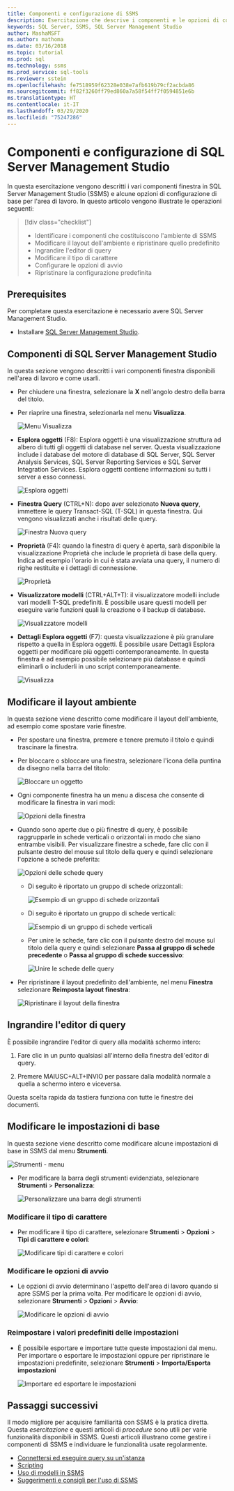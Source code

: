 ```yaml
---
title: Componenti e configurazione di SSMS
description: Esercitazione che descrive i componenti e le opzioni di configurazione di base per l'ambiente di SQL Server Management Studio.
keywords: SQL Server, SSMS, SQL Server Management Studio
author: MashaMSFT
ms.author: mathoma
ms.date: 03/16/2018
ms.topic: tutorial
ms.prod: sql
ms.technology: ssms
ms.prod_service: sql-tools
ms.reviewer: sstein
ms.openlocfilehash: fe7518959f62328e038e7afb619b79cf2acbda86
ms.sourcegitcommit: ff82f3260ff79ed860a7a58f54ff7f0594851e6b
ms.translationtype: HT
ms.contentlocale: it-IT
ms.lasthandoff: 03/29/2020
ms.locfileid: "75247286"
---
```

# <a name="sql-server-management-studio-components-and-configuration"></a>Componenti e configurazione di SQL Server Management Studio

In questa esercitazione vengono descritti i vari componenti finestra in SQL Server Management Studio (SSMS) e alcune opzioni di configurazione di base per l'area di lavoro. In questo articolo vengono illustrate le operazioni seguenti: 

> [!div class="checklist"]
> * Identificare i componenti che costituiscono l'ambiente di SSMS
> * Modificare il layout dell'ambiente e ripristinare quello predefinito
> * Ingrandire l'editor di query
> * Modificare il tipo di carattere
> * Configurare le opzioni di avvio
> * Ripristinare la configurazione predefinita

## <a name="prerequisites"></a>Prerequisites

Per completare questa esercitazione è necessario avere SQL Server Management Studio.  

* Installare [SQL Server Management Studio](https://docs.microsoft.com/sql/ssms/download-sql-server-management-studio-ssms).

## <a name="sql-server-management-studio-components"></a>Componenti di SQL Server Management Studio

In questa sezione vengono descritti i vari componenti finestra disponibili nell'area di lavoro e come usarli.

* Per chiudere una finestra, selezionare la **X** nell'angolo destro della barra del titolo.
* Per riaprire una finestra, selezionarla nel menu **Visualizza**.

    ![Menu Visualizza](media/ssms-configuration/viewmenu.png)

* **Esplora oggetti** (F8): Esplora oggetti è una visualizzazione struttura ad albero di tutti gli oggetti di database nel server. Questa visualizzazione include i database del motore di database di SQL Server, SQL Server Analysis Services, SQL Server Reporting Services e SQL Server Integration Services. Esplora oggetti contiene informazioni su tutti i server a esso connessi. 

    ![Esplora oggetti](media/ssms-configuration/objectexplorer.png)
* **Finestra Query** (CTRL+N): dopo aver selezionato **Nuova query**, immettere le query Transact-SQL (T-SQL) in questa finestra. Qui vengono visualizzati anche i risultati delle query.

    ![Finestra Nuova query](media/ssms-configuration/newquery.png)

* **Proprietà** (F4): quando la finestra di query è aperta, sarà disponibile la visualizzazione Proprietà che include le proprietà di base della query. Indica ad esempio l'orario in cui è stata avviata una query, il numero di righe restituite e i dettagli di connessione.  

    ![Proprietà](media/ssms-configuration/properties.png)

* **Visualizzatore modelli** (CTRL+ALT+T): il visualizzatore modelli include vari modelli T-SQL predefiniti. È possibile usare questi modelli per eseguire varie funzioni quali la creazione o il backup di database. 

    ![Visualizzatore modelli](media/ssms-configuration/templates.png)

* **Dettagli Esplora oggetti** (F7): questa visualizzazione è più granulare rispetto a quella in Esplora oggetti. È possibile usare Dettagli Esplora oggetti per modificare più oggetti contemporaneamente. In questa finestra è ad esempio possibile selezionare più database e quindi eliminarli o includerli in uno script contemporaneamente. 

    ![Visualizza](media/ssms-configuration/objectexplorerdetails.PNG) 

## <a name="change-the-environment-layout"></a>Modificare il layout ambiente 

In questa sezione viene descritto come modificare il layout dell'ambiente, ad esempio come spostare varie finestre. 

* Per spostare una finestra, premere e tenere premuto il titolo e quindi trascinare la finestra. 
* Per bloccare o sbloccare una finestra, selezionare l'icona della puntina da disegno nella barra del titolo:

    ![Bloccare un oggetto](media/ssms-configuration/pushpin.png)

* Ogni componente finestra ha un menu a discesa che consente di modificare la finestra in vari modi: 

    ![Opzioni della finestra](media/ssms-configuration/windowoptions.png)

* Quando sono aperte due o più finestre di query, è possibile raggrupparle in schede verticali o orizzontali in modo che siano entrambe visibili. Per visualizzare finestre a schede, fare clic con il pulsante destro del mouse sul titolo della query e quindi selezionare l'opzione a schede preferita:

    ![Opzioni delle schede query](media/ssms-configuration/querytabbedoptions.png)

    * Di seguito è riportato un gruppo di schede orizzontali:

      ![Esempio di un gruppo di schede orizzontali](media/ssms-configuration/horizontaltab.png)

    * Di seguito è riportato un gruppo di schede verticali:

      ![Esempio di un gruppo di schede verticali](media/ssms-configuration/verticaltabgroup.png)

    * Per unire le schede, fare clic con il pulsante destro del mouse sul titolo della query e quindi selezionare **Passa al gruppo di schede precedente** o **Passa al gruppo di schede successivo**:

      ![Unire le schede delle query](media/ssms-configuration/mergetabgroups.png)

* Per ripristinare il layout predefinito dell'ambiente, nel menu **Finestra** selezionare **Reimposta layout finestra**:

    ![Ripristinare il layout della finestra](media/ssms-configuration/resetwindowlayout.png)

## <a name="maximize-query-editor"></a>Ingrandire l'editor di query

È possibile ingrandire l'editor di query alla modalità schermo intero:

1. Fare clic in un punto qualsiasi all'interno della finestra dell'editor di query.

2. Premere MAIUSC+ALT+INVIO per passare dalla modalità normale a quella a schermo intero e viceversa. 

Questa scelta rapida da tastiera funziona con tutte le finestre dei documenti. 

## <a name="change-basic-settings"></a>Modificare le impostazioni di base

In questa sezione viene descritto come modificare alcune impostazioni di base in SSMS dal menu **Strumenti**.

  ![Strumenti - menu](media/ssms-configuration/tools.png)

* Per modificare la barra degli strumenti evidenziata, selezionare **Strumenti** > **Personalizza**:

    ![Personalizzare una barra degli strumenti](media/ssms-configuration/toolbar.png)

### <a name="change-the-font"></a>Modificare il tipo di carattere

* Per modificare il tipo di carattere, selezionare **Strumenti** > **Opzioni** > **Tipi di carattere e colori**:

     ![Modificare tipi di carattere e colori](media/ssms-configuration/fontsandcolors.png)

### <a name="change-startup-options"></a>Modificare le opzioni di avvio

* Le opzioni di avvio determinano l'aspetto dell'area di lavoro quando si apre SSMS per la prima volta. Per modificare le opzioni di avvio, selezionare **Strumenti** > **Opzioni** > **Avvio**:

    ![Modificare le opzioni di avvio](media/ssms-configuration/startup.png)

### <a name="reset-settings-to-the-default"></a>Reimpostare i valori predefiniti delle impostazioni

* È possibile esportare e importare tutte queste impostazioni dal menu. Per importare o esportare le impostazioni oppure per ripristinare le impostazioni predefinite, selezionare **Strumenti** > **Importa/Esporta impostazioni** 

    ![Importare ed esportare le impostazioni](media/ssms-configuration/settings.png)

## <a name="next-steps"></a>Passaggi successivi

Il modo migliore per acquisire familiarità con SSMS è la pratica diretta. Questa *esercitazione* e questi articoli di *procedure* sono utili per varie funzionalità disponibili in SSMS.  Questi articoli illustrano come gestire i componenti di SSMS e individuare le funzionalità usate regolarmente.

* [Connettersi ed eseguire query su un'istanza](connect-query-sql-server.md)
* [Scripting](scripting-ssms.md)
* [Uso di modelli in SSMS](../template/templates-ssms.md)
* [Suggerimenti e consigli per l'uso di SSMS](ssms-tricks.md)